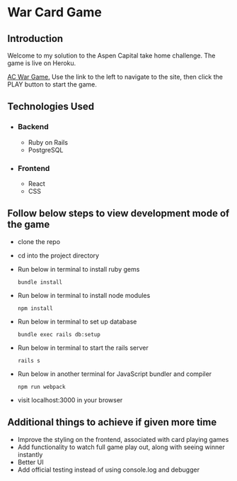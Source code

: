 # War Card Game

## Introduction

Welcome to my solution to the Aspen Capital take home challenge. The game is live on Heroku.

[AC War Game.](https://ac-war-game-gt.herokuapp.com/)
Use the link to the left to navigate to the site, then click the PLAY button to start the game. 

## Technologies Used

  - ### Backend
    - Ruby on Rails
    - PostgreSQL
    
  - ### Frontend
    - React
    - CSS

## Follow below steps to view development mode of the game

  - clone the repo
  - cd into the project directory
  - Run below in terminal to install ruby gems
    
    `bundle install`
  - Run below in terminal to install node modules
    
    `npm install`
  - Run below in terminal to set up database

    `bundle exec rails db:setup`
    
  - Run below in terminal to start the rails server

    `rails s`
    
  - Run below in another terminal for JavaScript bundler and compiler

    `npm run webpack`
    
  - visit localhost:3000 in your browser

## Additional things to achieve if given more time

  - Improve the styling on the frontend, associated with card playing games
  - Add functionality to watch full game play out, along with seeing winner instantly
  - Better UI
  - Add official testing instead of using console.log and debugger 
  


  
